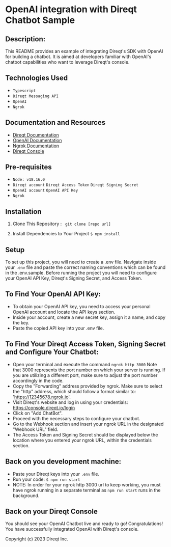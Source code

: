 # OpenAI integration with Direqt Chatbot Sample

## Description:
This README provides an example of integrating Direqt's SDK with OpenAI for building a chatbot. It is aimed at developers familiar with OpenAI's chatbot capabilities who want to leverage Direqt's console.

## Technologies Used 
- ```Typescript```
- ```Direqt Messaging API``` 
- ```OpenAI```
- ```Ngrok ```

## Documentation and Resources 
- [Direqt Documentation](https://docs.direqt.ai/messaging-api/)
- [OpenAI Documentation](https://platform.openai.com/docs/api-reference)
- [Ngrok Documentation](https://ngrok.com/docs)
- [Direqt Console](https://console.direqt.io/login)

## Pre-requisites 
- ```Node: v18.16.0```
- ```Direqt account``` ```Direqt Access Token``` ```Direqt Signing Secret```
- ```OpenAI account``` ```OpenAI API Key```
- ```Ngrok``` 

## Installation 

1. Clone This Repository : 
   ``` git clone [repo url]```

2. Install Dependencies to Your Project 
``` $ npm install ```

## Setup 
To set up this project, you will need to create a .env file.
Navigate inside your  ```.env``` file and paste the correct naming conventions which can be found in the .env.sample.
Before running the project you will need to configure your OpenAI API Key, Direqt's Signing Secret, and Access Token. 

## To Find Your OpenAI API Key:
   - To obtain your OpenAI API key, you need to access your personal OpenAI account and locate the API keys section.
   - Inside your account, create a new secret key, assign it a name, and copy the key.
   - Paste the copied API key into your .env file. 

## To Find Your Direqt Access Token, Signing Secret and Configure Your Chatbot: 
   - Open your terminal and execute the command ```ngrok http 3000``` Note that 3000 represents the port number on which your server is running. If you are utilizing a different port, make sure to adjust the port number accordingly in the code.
   - Copy the "Forwarding" address provided by ngrok. Make sure to select the "http" address, which should follow a format similar to: 'https://12345678.ngrok.io'.
   - Visit Direqt's website and log in using your credentials: https://console.direqt.io/login
   - Click on "Add ChatBot".
   - Proceed with the necessary steps to configure your chatbot.
   - Go to the Webhook section and insert your ngrok URL in the designated "Webhook URL" field. 
   - The Access Token and Signing Secret should be displayed below the location where you entered your ngrok URL, within the credentials section.

   ## Back on you development machine:
   - Paste your Direqt keys into your  ```.env``` file. 
   - Run your code: ``` $ npm run start ```
   - NOTE: In order for your ngrok http 3000 url to keep working, you must have ngrok running in a separate terminal as ```npm run start``` runs in the background.

   ## Back on your Direqt Console 
   You should see your OpenAI Chatbot live and ready to go! Congratulations! You have successfully integrated OpenAI with Direqt's console.

   Copyright (c) 2023 Direqt Inc.
